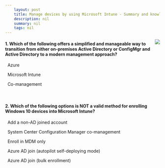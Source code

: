 ```yaml
---
    layout: post
    title: Manage devices by using Microsoft Intune - Summary and knowledge check
    description: nil
    summary: nil
    tags: nil
---
```



 <a target="_blank" href="https://docs.microsoft.com/en-us/learn/modules/manage-devices-by-using-microsoft-intune/3-summary-and-knowledge-check/"><i class="fas fa-external-link-alt"></i> </a>
 <img align="right" src="https://docs.microsoft.com/en-us/learn/achievements/manage-devices-by-using-microsoft-intune.svg">
####  1. Which of the following offers a simplified and manageable way to transition from either on-premises Active Directory or ConfigMgr and Active Directory to a modern management approach?


<i class='far fa-square'></i> &nbsp;&nbsp;Azure

<i class='far fa-square'></i> &nbsp;&nbsp;Microsoft Intune

<i class='fas fa-check-square' style='color: Dodgerblue;'></i> &nbsp;&nbsp;Co-management
<br />
<br />
<br />

####  2. Which of the following options is NOT a valid method for enrolling Windows 10 devices into Microsoft Intune?


<i class='fas fa-check-square' style='color: Dodgerblue;'></i> &nbsp;&nbsp;Add a non-AD joined account

<i class='far fa-square'></i> &nbsp;&nbsp;System Center Configuration Manager co-management

<i class='far fa-square'></i> &nbsp;&nbsp;Enroll in MDM only

<i class='far fa-square'></i> &nbsp;&nbsp;Azure AD join (autopilot self-deploying mode)

<i class='far fa-square'></i> &nbsp;&nbsp;Azure AD join (bulk enrollment)
<br />
<br />
<br />

